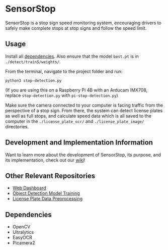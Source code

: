 # SensorStop
SensorStop is a stop sign speed monitoring system, encouraging drivers to safely make complete stops at stop signs and follow the speed limit.

## Usage
Install all [dependencies](#Dependencies). Also ensure that the model `best.pt` is in `./detect/train5/weights/`.

From the terminal, navigate to the project folder and run:
```
python3 stop-detection.py
```
(If you are using this on a Raspberry Pi 4B with an Arducam IMX708, replace `stop-detection.py` with `pi-stop-detection.py`)

Make sure the camera connected to your computer is facing traffic from the perspective of a stop sign. From there, the system can detect license plates as well as full stops, and calculate speed data which is all saved to the computer in the `./license_plate_ocr/` and `./license_plate_image/` directories.

## Development and Implementation Information
Want to learn more about the development of SensorStop, its purpose, and its implementation, check out our [wiki](https://github.com/dustinkeller/stop-detection/wiki)!

## Other Relevant Repositories
- [Web Dashboard](https://github.com/syedalif/sensor-stop-dashboard)
- [Object Detection Model Training](https://github.com/dustinkeller/yolov8-plate-detection)
- [License Plate Data Preprocessing](https://github.com/dustinkeller/license-data-preprocessing)

## Dependencies
- OpenCV
- Ultralytics
- EasyOCR
- Picamera2
